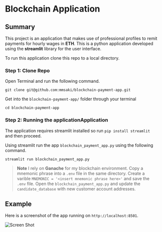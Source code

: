 # Blockchain Application 

## Summary

This project is an application that makes use of professional profiles to remit payments for hourly wages in **ETH**. This is a python application developed using the **streamlit** library for the user interface.

To run this application clone this repo to a local directory. 

### Step 1: Clone Repo
Open Terminal and run the following command.
```Terminal
git clone git@github.com:mmsaki/blockchain-payment-app.git
```

Get into the `blockchain-payment-app/` folder through your terminal

```
cd blockchain-payment-app
```

### Step 2: Running the applicationApplication

The application requires streamlit installed so run `pip install streamlit` and then proceed.

Using streamlit run the app `blockchain_payment_app.py` using the following command.
```
streamlit run blockchain_payment_app.py
```

> **Note**
I rely on **Ganache** for my blockchain environment. Copy a mnemonic phrase into a `.env` file in the same directory. Create a varible `MNEMONIC = '<insert mnemonic phrase here>'` and save the `.env` file. Open the `blockchain_payment_app.py` and update the `candidate_database` with new customer account addresses.

## Example

Here is a screenshot of the app running on `http://localhost:8501`.

![Screen Shot](./images/blockchain_app_demo.gif)